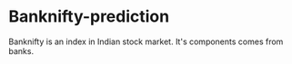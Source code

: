 # Banknifty-prediction
Banknifty is an index in Indian stock market. It's components comes from banks.
